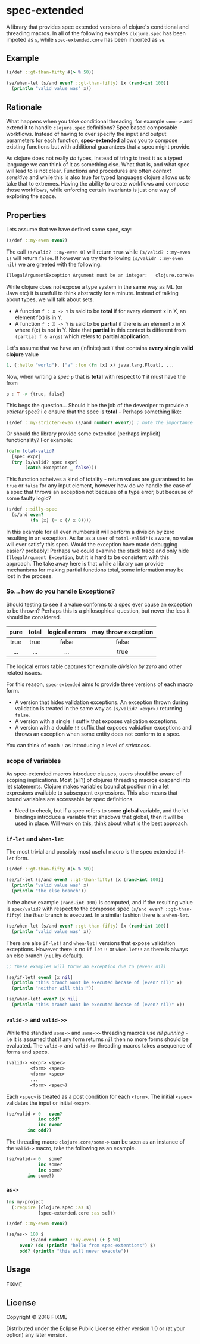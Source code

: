 # spec-extended

A library that provides spec extended versions of clojure's conditional and threading macros.
In all of the following examples `clojure.spec` has been impoted as `s`, while `spec-extended.core` has been imported as `se`.

## Example

```clojure
(s/def ::gt-than-fifty #(> % 50))

(se/when-let (s/and even? ::gt-than-fifty) [x (rand-int 100)]
  (println "valid value was" x))
```

## Rationale

What happens when you take conditional threading, for example `some->` and extend it to handle `clojure.spec` definitions?
Spec based composable workflows. Instead of having to over specify the input and output parameters for each function,
**spec-extended** allows you to compose existing functions but with additional guarantees that a spec might provide.

As clojure does not really *do* types, instead of tring to treat it as a typed language we can think of it as something else. What that is, and what spec will lead to is not clear. Functions and procedures are often *context sensitive* and while this is also true for typed languages clojure allows us to take that to extremes. Having the ability to create workflows and compose those workflows, while enforcing certain invariants is just one way of exploring the space.

## Properties

Lets assume that we have defined some spec, say:
```clojure
(s/def ::my-even even?)
```
The call `(s/valid? ::my-even 0)` will return `true` while `(s/valid? ::my-even 1)` will return `false`.
If however we try the following `(s/valid? ::my-even nil)` we are greeted with the following:
```clojure
IllegalArgumentException Argument must be an integer:   clojure.core/even? (core.clj:1383)
```

While clojure does not expose a type system in the same way as ML (or Java etc) it is usefull to think abstractly for
a minute. Instead of talking about types, we will talk about sets.

- A function `f : X -> Y` is said to be **total** if for every element x in X, an element f(x) is in Y.
- A function `f : X -> Y` is said to be **partial** if there is an element x in X where f(x) is not in Y.
Note that **partial** in this context is different from `(partial f & args)` which refers to **partial application**.

Let's assume that we have an (infinite) set `T` that contains **every single valid clojure value**
```clojure
1, {:hello "world"}, ["a" :foo (fn [x] x) java.lang.Float], ...
```

Now, when writing a *spec* `p` that is **total** with respect to `T` it must have the from
```haskell
p : T -> {true, false}
```

This begs the question... Should it be the job of the deveolper to provide a *stricter* spec? i.e ensure that the spec is **total** - Perhaps something like:
```clojure
(s/def ::my-stricter-even (s/and number? even?)) ; note the importance of order
```
Or should the library provide some extended (perhaps implicit) functionality? For example:
```clojure
(defn total-valid?
  [spec expr]
  (try (s/valid? spec expr)
       (catch Exception _ false)))
```
This function acheives a kind of totality - return values are guaranteed to be `true` or `false` for any input element, however
how do we handle the case of a spec that throws an exception not because of a type error, but because of some faulty logic?
```clojure
(s/def ::silly-spec
  (s/and even?
         (fn [x] (= x (/ x 0))))
```
In this example for all even numbers it will perform a division by zero resulting in an exception. As far as a user of `total-valid?` is aware,
no value will ever satisfy this spec. Would the exception have made debugging easier? probably! Perhaps we could examine the stack trace and only
hide `IllegalArgument Exception`, but it is hard to be consistent with this approach. The take away here is that while a library can provide
mechanisms for making partial functions total, some information may be lost in the process.

### So... how do you handle Exceptions?
Should testing to see if a value conforms to a spec ever cause an exception to be thrown? Perhaps this is a philosophical question, but
never the less it should be considered.

 | pure  | total | logical errors | may throw exception |
 | :---: | :---: | :---:          | :---:           |
 | true  | true  | false          | false           |
 | ...   | ...   | ...            | true            |

The logical errors table captures for example *division by zero* and other related issues.

For this reason, `spec-extended` aims to provide three versions of each macro form.
- A version that hides validation exceptions. An exception thrown during validation is treated in the same way as `(s/valid? <expr>)` returning `false`.
- A version with a single `!` suffix that exposes validation exceptions.
- A version with a double `!!` suffix that exposes validation exceptions and throws an exception when some entity does not conform to a spec.

You can think of each `!` as introducing a level of *strictness*.

### scope of variables

As spec-extended macros introduce clauses, users should be aware of scoping implications. Most (all?) of clojures threading macros exapand into let statements. Clojure makes variables bound at position n in a let expresions available to subsequent expressions. This also means that bound variables are accessable by spec definitions.
- Need to check, but if a spec refers to some **global** variable, and the let bindings introduce a variable that shadows that global, then it will be used in place. Will work on this, think about what is the best approach.

### `if-let` and `when-let`
The most trivial and possibly most useful macro is the spec extended `if-let` form.

```clojure
(s/def ::gt-than-fifty #(> % 50))

(se/if-let (s/and even? ::gt-than-fifty) [x (rand-int 100)]
  (println "valid value was" x)
  (println "the else branch"))
```
In the above example `(rand-int 100)` is computed, and if the resulting value is `spec/valid?` with respect to the composed spec `(s/and even? ::gt-than-fifty)` the *then* branch is executed. In a similar fashion there is a `when-let`.
```clojure
(se/when-let (s/and even? ::gt-than-fifty) [x (rand-int 100)]
  (println "valid value was" x))
```
There are alse `if-let!` and `when-let!` versions that expose validation exceptions. However there is no `if-let!!` or `when-let!!` as there is always an else branch (`nil` by default).

```clojure
;; these examples will throw an exceptino due to (even? nil)

(se/if-let! even? [x nil]
  (println "this branch wont be executed becase of (even? nil)" x)
  (println "neither will this!"))

(se/when-let! even? [x nil]
  (println "this branch wont be executed becase of (even? nil)" x))
```

### `valid->` and `valid->>`

While the standard `some->` and `some->>` threading macros use *nil punning* - i.e it is assumed that if any form returns `nil` then no more forms should be evaluated.
The `valid->` and `valid->>` threading macros takes a sequence of forms and specs.

```clojure
(valid-> <expr> <spec>
         <form> <spec>
         <form> <spec>
         ...
         <form> <spec>)
```
Each `<spec>` is treated as a post condition for each `<form>`. The initial `<spec>` validates the input or initial `<expr>`.

```clojure
(se/valid-> 0   even?
            inc odd?
            inc even?
	    inc odd?)
```

The threading macro `clojure.core/some->` can be seen as an instance of the `valid->` macro, take the following as an example.

```clojure
(se/valid-> 0   some?
            inc some?
            inc some?
	    inc some?)
```


### `as->`

```clojure
(ns my-project
  (:require [clojure.spec :as s]
            [spec-extended.core :as se]))

(s/def ::my-even even?)

(se/as-> 100 $
         (s/and number? ::my-even) (+ $ 50)
	 even? (do (println "hello from spec-extentions") $)
	 odd? (println "this will never execute"))
```

## Usage

FIXME

## License

Copyright © 2018 FIXME

Distributed under the Eclipse Public License either version 1.0 or (at
your option) any later version.
